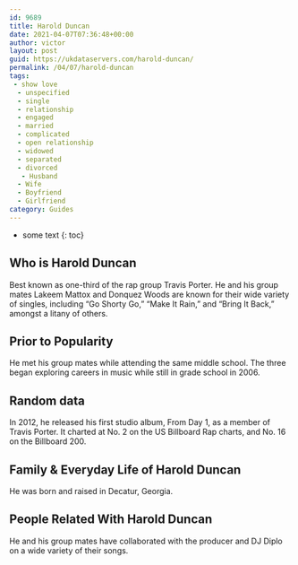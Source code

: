 ```yaml
---
id: 9689
title: Harold Duncan
date: 2021-04-07T07:36:48+00:00
author: victor
layout: post
guid: https://ukdataservers.com/harold-duncan/
permalink: /04/07/harold-duncan
tags:
 - show love
  - unspecified
  - single
  - relationship
  - engaged
  - married
  - complicated
  - open relationship
  - widowed
  - separated
  - divorced
   - Husband
  - Wife
  - Boyfriend
  - Girlfriend
category: Guides
---
```


* some text
{: toc}


## Who is Harold Duncan



Best known as one-third of the rap group Travis Porter. He and his group mates Lakeem Mattox and Donquez Woods are known for their wide variety of singles, including &#8220;Go Shorty Go,&#8221; &#8220;Make It Rain,&#8221; and &#8220;Bring It Back,&#8221; amongst a litany of others.

                
                
                
## Prior to Popularity



He met his group mates while attending the same middle school. The three began exploring careers in music while still in grade school in 2006.

                
                
                
## Random data



In 2012, he released his first studio album, From Day 1, as a member of Travis Porter. It charted at No. 2 on the US Billboard Rap charts, and No. 16 on the Billboard 200.

                
                
                
## Family & Everyday Life of Harold Duncan



He was born and raised in Decatur, Georgia.

                
                
                
## People Related With Harold Duncan



He and his group mates have collaborated with the producer and DJ Diplo on a wide variety of their songs.

                
              
            
          
          
          